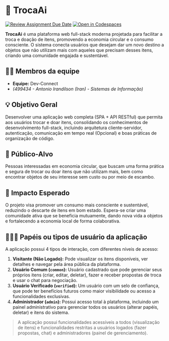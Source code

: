 # :checkered_flag: TrocaAi

[![Review Assignment Due Date](https://classroom.github.com/assets/deadline-readme-button-22041afd0340ce965d47ae6ef1cefeee28c7c493a6346c4f15d667ab976d596c.svg)](https://classroom.github.com/a/iVa2Dd1Z)
[![Open in Codespaces](https://classroom.github.com/assets/launch-codespace-2972f46106e565e64193e422d61a12cf1da4916b45550586e14ef0a7c637dd04.svg)](https://classroom.github.com/open-in-codespaces?assignment_repo_id=21079114)

**TrocaAi** é uma plataforma web full-stack moderna projetada para facilitar a troca e doação de itens, promovendo a economia circular e o consumo consciente. O sistema conecta usuários que desejam dar um novo destino a objetos que não utilizam mais com aqueles que precisam desses itens, criando uma comunidade engajada e sustentável.

## :technologist: Membros da equipe

*   **Equipe:** Dev-Connect
*   *(499434 - Antonio Irandilson (Iran) - Sistemas de Informação)*

## :bulb: Objetivo Geral

Desenvolver uma aplicação web completa (SPA + API RESTful) que permita aos usuários trocar e doar itens, consolidando os conhecimentos de desenvolvimento full-stack, incluindo arquitetura cliente-servidor, autenticação, comunicação em tempo real (Opcional) e boas práticas de organização de código.

## :eyes: Público-Alvo

Pessoas interessadas em economia circular, que buscam uma forma prática e segura de trocar ou doar itens que não utilizam mais, bem como encontrar objetos de seu interesse sem custo ou por meio de escambo.

## :star2: Impacto Esperado

O projeto visa promover um consumo mais consciente e sustentável, reduzindo o descarte de itens em bom estado. Espera-se criar uma comunidade ativa que se beneficia mutuamente, dando nova vida a objetos e fortalecendo a economia local de forma colaborativa.

## :people_holding_hands: Papéis ou tipos de usuário da aplicação

A aplicação possui 4 tipos de interação, com diferentes níveis de acesso:

1.  **Visitante (Não Logado):** Pode visualizar os itens disponíveis, ver detalhes e navegar pela área pública da plataforma.
2.  **Usuário Comum (`common`):** Usuário cadastrado que pode gerenciar seus próprios itens (criar, editar, deletar), fazer e receber propostas de troca e usar o chat para negociação.
3.  **Usuário Verificado (`verified`):** Um usuário com um selo de confiança, que pode ter benefícios futuros como maior visibilidade ou acesso a funcionalidades exclusivas.
4.  **Administrador (`admin`):** Possui acesso total à plataforma, incluindo um painel administrativo para gerenciar todos os usuários (alterar papéis, deletar) e itens do sistema.

> A aplicação possui funcionalidades acessíveis a todos (visualização de itens) e funcionalidades restritas a usuários logados (fazer propostas, chat) e administradores (painel de gerenciamento).


